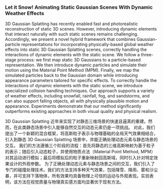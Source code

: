 ### Let it Snow! Animating Static Gaussian Scenes With Dynamic Weather Effects

3D Gaussian Splatting has recently enabled fast and photorealistic reconstruction of static 3D scenes. However, introducing dynamic elements that interact naturally with such static scenes remains challenging. Accordingly, we present a novel hybrid framework that combines Gaussian-particle representations for incorporating physically-based global weather effects into static 3D Gaussian Splatting scenes, correctly handling the interactions of dynamic elements with the static scene. We follow a three-stage process: we first map static 3D Gaussians to a particle-based representation. We then introduce dynamic particles and simulate their motion using the Material Point Method (MPM). Finally, we map the simulated particles back to the Gaussian domain while introducing appearance parameters tailored for specific effects. To correctly handle the interactions of dynamic elements with the static scene, we introduce specialized collision handling techniques. Our approach supports a variety of weather effects, including snowfall, rainfall, fog, and sandstorms, and can also support falling objects, all with physically plausible motion and appearance. Experiments demonstrate that our method significantly outperforms existing approaches in both visual quality and physical realism.

3D Gaussian Splatting 近年来实现了对静态三维场景的快速且逼真的重建。然而，在此类静态场景中引入能够自然交互的动态元素仍是一项挑战。
对此，我们提出了一个新颖的混合框架，将高斯粒子表示与物理基础的全局天气效果相结合，引入到静态 3D Gaussian Splatting 场景中，并能正确处理动态元素与静态场景的交互。
我们的方法遵循三个阶段的流程：首先将静态的三维高斯映射为基于粒子的表示；随后引入动态粒子，并使用物质点法（Material Point Method, MPM）对其运动进行模拟；最后将模拟后的粒子重新映射回高斯域，同时引入针对特定效果设计的外观参数。
为了正确处理动态元素与静态场景之间的交互，我们引入了专门的碰撞处理技术。我们的方法支持多种天气效果，包括降雪、降雨、雾和沙尘暴，并可支持下落物体，所有效果均具备物理上可信的运动与外观表现。实验表明，该方法在视觉质量与物理真实感方面均显著优于现有方法。
